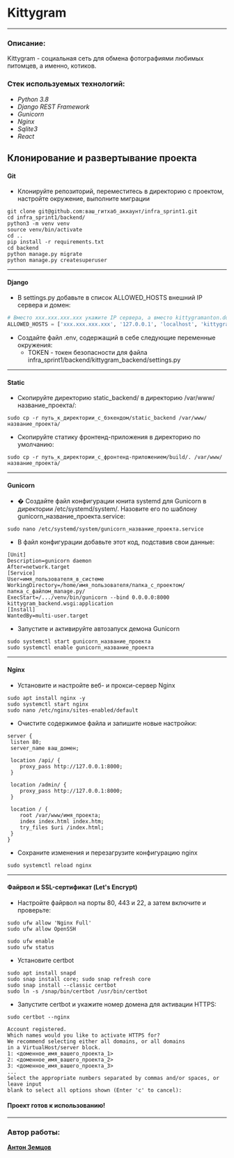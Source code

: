 # Kittygram
***
### Описание:
Kittygram - социальная сеть для обмена фотографиями любимых питомцев, а именно, котиков.

### Стек используемых технологий:
- _Python 3.8_
- _Django REST Framework_
- _Gunicorn_
- _Nginx_
- _Sqlite3_
- _React_

## Клонирование и развертывание проекта
#### Git
- Клонируйте репозиторий, переместитесь в директорию с проектом, настройте окружение, выполните миграции
```shell
git clone git@github.com:ваш_гитхаб_аккаунт/infra_sprint1.git
cd infra_sprint1/backend/
python3 -m venv venv
source venv/bin/activate
cd ..
pip install -r requirements.txt
cd backend
python manage.py migrate
python manage.py createsuperuser
```
***
#### Django
- В settings.py добавьте в список ALLOWED_HOSTS внешний IP сервера и домен:
```python
# Вместо xxx.xxx.xxx.xxx укажите IP сервера, а вместо kittygramanton.ddns.net – ваше доменное имя.
ALLOWED_HOSTS = ['xxx.xxx.xxx.xxx', '127.0.0.1', 'localhost', 'kittygramanton.ddns.net']
```
- Создайте файл .env, содержащий в себе следующие переменные окружения:
  * TOKEN - токен безопасности для файла infra_sprint1/backend/kittygram_backend/settings.py
***
#### Static
- Скопируйте директорию static_backend/ в директорию /var/www/название_проекта/:
```shell
sudo cp -r путь_к_директории_с_бэкендом/static_backend /var/www/название_проекта/
```
- Скопируйте статику фронтенд-приложения в директорию по умолчанию:
```shell
sudo cp -r путь_к_директории_с_фронтенд-приложением/build/. /var/www/название_проекта/
```
***
#### Gunicorn
- � Создайте файл конфигурации юнита systemd для Gunicorn в директории
/etc/systemd/system/. Назовите его по шаблону gunicorn_название_проекта.service:
```shell
sudo nano /etc/systemd/system/gunicorn_название_проекта.service
```
- В файл конфигурации добавьте этот код, подставив свои данные:
```shell
[Unit]
Description=gunicorn daemon
After=network.target
[Service]
User=имя_пользователя_в_системе
WorkingDirectory=/home/имя_пользователя/папка_с_проектом/папка_с_файлом_manage.py/
ExecStart=/.../venv/bin/gunicorn --bind 0.0.0.0:8000 kittygram_backend.wsgi:application
[Install]
WantedBy=multi-user.target 
```
- Запустите и активируйте автозапуск демона Gunicorn
```shell
sudo systemctl start gunicorn_название_проекта
sudo systemctl enable gunicorn_название_проекта
```
***
#### Nginx
- Установите и настройте веб- и прокси-сервер Nginx
```shell
sudo apt install nginx -y
sudo systemctl start nginx
sudo nano /etc/nginx/sites-enabled/default 
```
- Очистите содержимое файла и запишите новые настройки:
```text
server {
 listen 80;
 server_name ваш_домен;
 
 location /api/ {
    proxy_pass http://127.0.0.1:8000;
 }

 location /admin/ {
    proxy_pass http://127.0.0.1:8000;
 }
 
 location / {
    root /var/www/имя_проекта;
    index index.html index.htm;
    try_files $uri /index.html;
 }
}
```
- Сохраните изменения и перезагрузите конфигурацию nginx
```shell
sudo systemctl reload nginx
```
***
#### Файрвол и SSL-сертификат (Let's Encrypt)
- Настройте файрвол на порты 80, 443 и 22, а затем включите и проверьте:
```shell
sudo ufw allow 'Nginx Full'
sudo ufw allow OpenSSH

sudo ufw enable
sudo ufw status
```
- Установите certbot
```shell
sudo apt install snapd
sudo snap install core; sudo snap refresh core
sudo snap install --classic certbot
sudo ln -s /snap/bin/certbot /usr/bin/certbot 
```
- Запустите certbot и укажите номер домена для активации HTTPS:
```shell
sudo certbot --nginx

Account registered.
Which names would you like to activate HTTPS for?
We recommend selecting either all domains, or all domains
in a VirtualHost/server block.
1: <доменное_имя_вашего_проекта_1>
2: <доменное_имя_вашего_проекта_2>
3: <доменное_имя_вашего_проекта_3>
...
Select the appropriate numbers separated by commas and/or spaces, or leave input
blank to select all options shown (Enter 'c' to cancel):
```

#### Проект готов к использованию!
***
### Автор работы:
**[Антон Земцов](https://github.com/antonata-c)**
